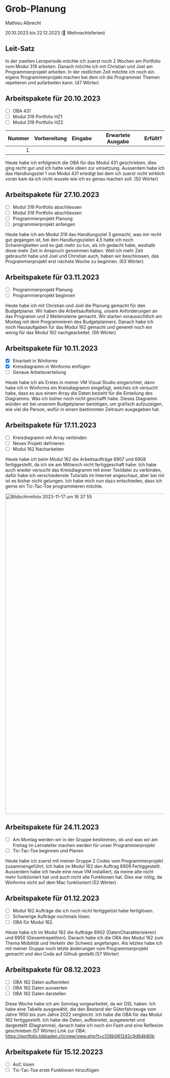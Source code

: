 # Grob-Planung

Mathieu Albrecht

20.10.2023 bis 22.12.2023 (🎄 Weihnachtsferien)

## Leit-Satz

In der zweiten Lernperiode möchte ich zuerst noch 2 Wochen am Portfolio vom Modul 319 arbeiten. Danach möchte ich mit Christian und Joel am Programmierprojekt arbeiten. In der restlichen Zeit möchte ich noch ein eigens Programmierprojekt machen bei dem ich die Programmier Themen repetieren und aufarbeiten kann. (47 Wörter)

## Arbeitspakete für 20.10.2023

- [ ] OBA 431
- [ ] Modul 319 Portfolio HZ1
- [ ] Modul 319 Portfolio HZ2

| Nummer | Vorbereitung | Eingabe | Erwartete Ausgabe | Erfüllt? |
| -----: | ------------ | ------- | ----------------- | -------- |
|      1 |              |         |                   |          |

Heute habe ich erfolgreich die OBA für das Modul 431 geschrieben, dies ging recht gut und ich hatte viele ideen zur umsetzung. Ausserdem habe ich das Handlungsziel 1 von Modul 431 erledigt bei dem ich zuerst nicht wirklich voran kam da ich nicht wusste wie ich es genau machen soll. (50 Wörter)

## Arbeitspakete für 27.10.2023

- [ ] Modul 319 Portfolio abschliessen
- [ ] Modul 319 Portfolio abschliessen
- [ ] Programmierprojekt Planung
- [ ] programmierprojekt anfangen

Heute habe ich am Modul 319 das Handlungsziel 3 gemacht, was mir recht gut gegangen ist, bei den Handlungszielen 4,5 hatte ich noch Schwierigkeiten und es gab mehr zu tun, als ich gedacht habe, weshalb diese mehr Zeit in Anspruch genommen haben. Weil ich mehr Zeit gebraucht habe und Joel und Christian auch, haben wir beschlossen, das Programmierprojekt erst nächste Woche zu beginnen. (63 Wörter)

## Arbeitspakete für 03.11.2023
- [ ] Programmierprojekt Planung
- [ ] Programmierprojekt beginnen

Heute habe ich mit Christian und Joel die Planung gemacht für den Budgetplaner. Wir haben die Arbeitsaufteilung, unsere Anforderungen an das Programm und 2 Meilensteine gemacht. Wir starten voraussichtlich am Montag mit dem Programmieren des Budgetplanners. Danach habe ich noch Hausaufgaben für das Modul 162 gemacht und generell noch ein wenig für das Modul 162 nachgearbeitet. (56 Wörter)

## Arbeitspakete für 10.11.2023
- [x]  Einarbeit in Winforms
- [x] Kreisdiagramm in Winforms einfügen
- [ ] Genaue Arbeitsverteilung

Heute habe ich als Erstes in meiner VM Visual Studio eingerichtet, dann habe ich in Winforms ein Kreisdiagramm eingefügt, welches ich versucht habe, dass es aus einem Array die Daten bezieht für die Einteilung des Diagramms. Was ich bisher noch nicht geschafft habe. Dieses Diagramm würden wir bei unserem Budgetplaner benötigen, um grafisch aufzuzeigen, wie viel die Person, wofür in einem bestimmten Zeitraum ausgegeben hat.

## Arbeitspakete für 17.11.2023
- [ ] Kreisdiagramm mit Array verbinden
- [ ] Neues Projekt definieren
- [ ] Modul 162 Nacharbeiten

Heute habe ich beim Modul 162 die Arbeitsaufträge 6907 und 6908 fertiggestellt, da ich sie am Mittwoch nicht fertiggeschaft habe. Ich habe auch wieder versucht das Kreisdiagramm mit einer Textdatei zu verbinden, dafür habe ich verschiedenste Tutorials im Internet angeschaut, aber bei mir ist es bisher nicht gelungen. Ich habe mich nun dazu entschieden, dass ich gerne ein Tic-Tac-Toe programmieren möchte.

<img width="1010" alt="Bildschirmfoto 2023-11-17 um 16 37 55" src="https://github.com/MathieuAlbrecht/Lern-Atelier-2/assets/142606710/18f50fa7-cded-41d6-9003-ceb229cbd269">


## Arbeitspakete für 24.11.2023
- [ ] Am Montag werden wir in der Gruppe bestimmen, ob und was wir am Freitag im Lernatelier machen werden für unser Programmierprojekt
- [ ] Tic-Tac-Toe beginnen und Planen

Heute habe ich zuerst mit meiner Gruppe 2 Codes vom Programmierprojekt zusammengeführt. Ich habe im Modul 162 den Auftrag 6909 Fertiggestellt. Ausserdem habe ich heute eine neue VM installiert, da meine alte nicht mehr funktioniert hat und auch nicht alle Funktionen hat. Dies war nötig, da Winforms nicht auf dem Mac funktioniert.(52 Wörter)

## Arbeitspakete für 01.12.2023
- [ ] Modul 162 Aufträge die ich noch nicht fertiggelöst habe fertiglösen.
- [ ] Schwierige Aufträge nochmals lösen.
- [ ] OBA für Modul 162.

Heute habe ich im Modul 162 die Aufträge 6902 (DatenCharakterisieren) und 6950 (Gesamtrepetition). Danach habe ich die OBA des Modul 162 zum Thema Mobilität und Verkehr der Schweiz angefangen. Als letztes habe ich mit meiner Gruppe noch letzte änderungen vom Programmierprojekt gemacht und den Code auf Github gestellt.(57 Wörter)

## Arbeitspakete für 08.12.2023
- [ ] OBA 162 Daten aufbereiten
- [ ] OBA 162 Daten auswerten
- [ ] OBA 162 Daten darstellen

Diese Woche habe ich am Sonntag vorgearbeitet, da wir DSL haben. Ich habe eine Tabelle ausgewählt, die den Bestand der Güterfahrzeuge vom Jahre 1950 bis zum Jahre 2022 vergleicht. Ich habe die OBA für das Modul 162 fertiggestellt. Ich habe die Daten, aufbereitet, ausgewertet und dargestellt (Diagramme), danach habe ich noch ein Fazit und eine Reflexion geschrieben.(57 Wörter)
Link zur OBA: https://portfolio.bbbaden.ch/view/view.php?t=c126b061242c9d64b80b 

## Arbeitspakete für 15.12.20223
- [ ] AoC lösen
- [ ] Tic-Tac-Toe erste Funktionen hinzufügen
